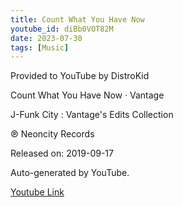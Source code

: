```yaml
---
title: Count What You Have Now
youtube_id: diBb0VOT82M
date: 2023-07-30
tags: [Music]
---
```

Provided to YouTube by DistroKid  

Count What You Have Now · Vantage  

J-Funk City : Vantage's Edits Collection  

℗ Neoncity Records  

Released on: 2019-09-17  

Auto-generated by YouTube.  

[Youtube Link](https://www.youtube.com/watch?v=diBb0VOT82Mcd )  
